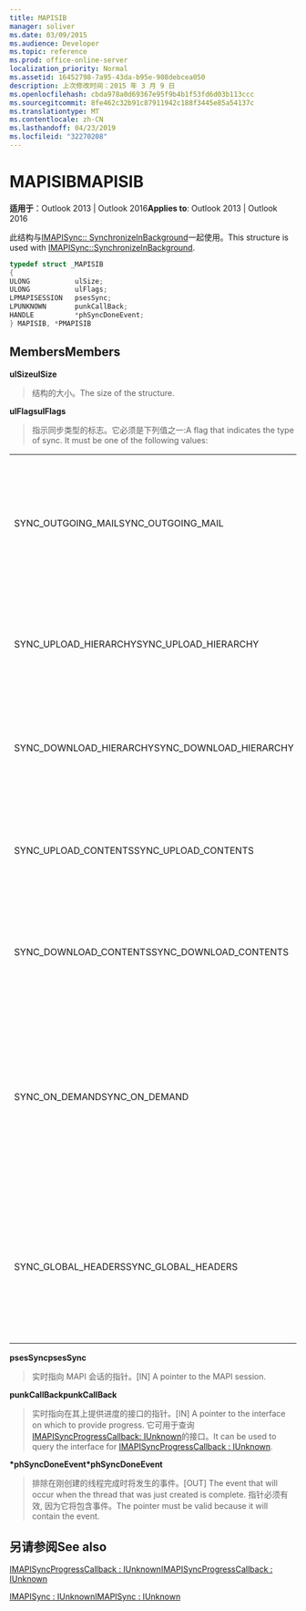 ```yaml
---
title: MAPISIB
manager: soliver
ms.date: 03/09/2015
ms.audience: Developer
ms.topic: reference
ms.prod: office-online-server
localization_priority: Normal
ms.assetid: 16452798-7a95-43da-b95e-908debcea050
description: 上次修改时间：2015 年 3 月 9 日
ms.openlocfilehash: cbda978a0d69367e95f9b4b1f53fd6d03b113ccc
ms.sourcegitcommit: 8fe462c32b91c87911942c188f3445e85a54137c
ms.translationtype: MT
ms.contentlocale: zh-CN
ms.lasthandoff: 04/23/2019
ms.locfileid: "32270208"
---
```

# <a name="mapisib"></a><span data-ttu-id="ce6b1-103">MAPISIB</span><span class="sxs-lookup"><span data-stu-id="ce6b1-103">MAPISIB</span></span>

  
  
<span data-ttu-id="ce6b1-104">**适用于**：Outlook 2013 | Outlook 2016</span><span class="sxs-lookup"><span data-stu-id="ce6b1-104">**Applies to**: Outlook 2013 | Outlook 2016</span></span> 
  
<span data-ttu-id="ce6b1-105">此结构与[IMAPISync:: SynchronizeInBackground](imapisyncsynchronizeinbackground.md)一起使用。</span><span class="sxs-lookup"><span data-stu-id="ce6b1-105">This structure is used with [IMAPISync::SynchronizeInBackground](imapisyncsynchronizeinbackground.md).</span></span>
  
```cpp
typedef struct _MAPISIB
{
ULONG           ulSize;                
ULONG           ulFlags;
LPMAPISESSION   psesSync;
LPUNKNOWN       punkCallBack;
HANDLE          *phSyncDoneEvent;    
} MAPISIB, *PMAPISIB
```

## <a name="members"></a><span data-ttu-id="ce6b1-106">Members</span><span class="sxs-lookup"><span data-stu-id="ce6b1-106">Members</span></span>

 <span data-ttu-id="ce6b1-107">**ulSize**</span><span class="sxs-lookup"><span data-stu-id="ce6b1-107">**ulSize**</span></span>
  
> <span data-ttu-id="ce6b1-108">结构的大小。</span><span class="sxs-lookup"><span data-stu-id="ce6b1-108">The size of the structure.</span></span>
    
 <span data-ttu-id="ce6b1-109">**ulFlags**</span><span class="sxs-lookup"><span data-stu-id="ce6b1-109">**ulFlags**</span></span>
  
> <span data-ttu-id="ce6b1-110">指示同步类型的标志。它必须是下列值之一:</span><span class="sxs-lookup"><span data-stu-id="ce6b1-110">A flag that indicates the type of sync. It must be one of the following values:</span></span>
    
||||
|:-----|:-----|:-----|
|<span data-ttu-id="ce6b1-111">SYNC_OUTGOING_MAIL</span><span class="sxs-lookup"><span data-stu-id="ce6b1-111">SYNC_OUTGOING_MAIL</span></span>  <br/> |<span data-ttu-id="ce6b1-112">0x00000200</span><span class="sxs-lookup"><span data-stu-id="ce6b1-112">0x00000200</span></span>  <br/> |<span data-ttu-id="ce6b1-113">将邮件发送到服务器 (当前未使用)。</span><span class="sxs-lookup"><span data-stu-id="ce6b1-113">Send the message to the server (not currently in use).</span></span>  <br/> |
|<span data-ttu-id="ce6b1-114">SYNC_UPLOAD_HIERARCHY</span><span class="sxs-lookup"><span data-stu-id="ce6b1-114">SYNC_UPLOAD_HIERARCHY</span></span>  <br/> |<span data-ttu-id="ce6b1-115">0x00000001</span><span class="sxs-lookup"><span data-stu-id="ce6b1-115">0x00000001</span></span>  <br/> |<span data-ttu-id="ce6b1-116">将层次结构更改推送到服务器。</span><span class="sxs-lookup"><span data-stu-id="ce6b1-116">Push hierarchy changes to the server.</span></span>  <br/> |
|<span data-ttu-id="ce6b1-117">SYNC_DOWNLOAD_HIERARCHY</span><span class="sxs-lookup"><span data-stu-id="ce6b1-117">SYNC_DOWNLOAD_HIERARCHY</span></span>  <br/> |<span data-ttu-id="ce6b1-118">0x00000002</span><span class="sxs-lookup"><span data-stu-id="ce6b1-118">0x00000002</span></span>  <br/> |<span data-ttu-id="ce6b1-119">从服务器中拉取层次结构更改。</span><span class="sxs-lookup"><span data-stu-id="ce6b1-119">Pull hierarchy changes from server.</span></span>  <br/> |
|<span data-ttu-id="ce6b1-120">SYNC_UPLOAD_CONTENTS</span><span class="sxs-lookup"><span data-stu-id="ce6b1-120">SYNC_UPLOAD_CONTENTS</span></span>  <br/> |<span data-ttu-id="ce6b1-121">0x00000040</span><span class="sxs-lookup"><span data-stu-id="ce6b1-121">0x00000040</span></span>  <br/> |<span data-ttu-id="ce6b1-122">将邮件更改推送到服务器。</span><span class="sxs-lookup"><span data-stu-id="ce6b1-122">Push message changes to server.</span></span>  <br/> |
|<span data-ttu-id="ce6b1-123">SYNC_DOWNLOAD_CONTENTS</span><span class="sxs-lookup"><span data-stu-id="ce6b1-123">SYNC_DOWNLOAD_CONTENTS</span></span>  <br/> |<span data-ttu-id="ce6b1-124">0x00000080</span><span class="sxs-lookup"><span data-stu-id="ce6b1-124">0x00000080</span></span>  <br/> |<span data-ttu-id="ce6b1-125">从服务器中提取邮件更改。</span><span class="sxs-lookup"><span data-stu-id="ce6b1-125">Pull message changes from server.</span></span>  <br/> |
|<span data-ttu-id="ce6b1-126">SYNC_ON_DEMAND</span><span class="sxs-lookup"><span data-stu-id="ce6b1-126">SYNC_ON_DEMAND</span></span>  <br/> |<span data-ttu-id="ce6b1-127">0x20000000</span><span class="sxs-lookup"><span data-stu-id="ce6b1-127">0x20000000</span></span>  <br/> |<span data-ttu-id="ce6b1-128">同步是由用户启动的, 并且应具有更高的优先级。</span><span class="sxs-lookup"><span data-stu-id="ce6b1-128">The sync was initiated by the user and should be a higher priority.</span></span>  <br/> |
|<span data-ttu-id="ce6b1-129">SYNC_GLOBAL_HEADERS</span><span class="sxs-lookup"><span data-stu-id="ce6b1-129">SYNC_GLOBAL_HEADERS</span></span>  <br/> |<span data-ttu-id="ce6b1-130">0x02000000</span><span class="sxs-lookup"><span data-stu-id="ce6b1-130">0x02000000</span></span>  <br/> |<span data-ttu-id="ce6b1-131">应仅同步标题, 而不应同步整个正文。</span><span class="sxs-lookup"><span data-stu-id="ce6b1-131">Should only sync headers and not full bodies.</span></span>  <br/> |
   
 <span data-ttu-id="ce6b1-132">**psesSync**</span><span class="sxs-lookup"><span data-stu-id="ce6b1-132">**psesSync**</span></span>
  
> <span data-ttu-id="ce6b1-133">实时指向 MAPI 会话的指针。</span><span class="sxs-lookup"><span data-stu-id="ce6b1-133">[IN] A pointer to the MAPI session.</span></span>
    
 <span data-ttu-id="ce6b1-134">**punkCallBack**</span><span class="sxs-lookup"><span data-stu-id="ce6b1-134">**punkCallBack**</span></span>
  
> <span data-ttu-id="ce6b1-135">实时指向在其上提供进度的接口的指针。</span><span class="sxs-lookup"><span data-stu-id="ce6b1-135">[IN] A pointer to the interface on which to provide progress.</span></span> <span data-ttu-id="ce6b1-136">它可用于查询[IMAPISyncProgressCallback: IUnknown](imapisyncprogresscallbackiunknown.md)的接口。</span><span class="sxs-lookup"><span data-stu-id="ce6b1-136">It can be used to query the interface for [IMAPISyncProgressCallback : IUnknown](imapisyncprogresscallbackiunknown.md).</span></span>
    
 <span data-ttu-id="ce6b1-137">**\*phSyncDoneEvent**</span><span class="sxs-lookup"><span data-stu-id="ce6b1-137">**\*phSyncDoneEvent**</span></span>
  
> <span data-ttu-id="ce6b1-138">排除在刚创建的线程完成时将发生的事件。</span><span class="sxs-lookup"><span data-stu-id="ce6b1-138">[OUT] The event that will occur when the thread that was just created is complete.</span></span> <span data-ttu-id="ce6b1-139">指针必须有效, 因为它将包含事件。</span><span class="sxs-lookup"><span data-stu-id="ce6b1-139">The pointer must be valid because it will contain the event.</span></span>
    
## <a name="see-also"></a><span data-ttu-id="ce6b1-140">另请参阅</span><span class="sxs-lookup"><span data-stu-id="ce6b1-140">See also</span></span>



[<span data-ttu-id="ce6b1-141">IMAPISyncProgressCallback : IUnknown</span><span class="sxs-lookup"><span data-stu-id="ce6b1-141">IMAPISyncProgressCallback : IUnknown</span></span>](imapisyncprogresscallbackiunknown.md)
  
[<span data-ttu-id="ce6b1-142">IMAPISync : IUnknown</span><span class="sxs-lookup"><span data-stu-id="ce6b1-142">IMAPISync : IUnknown</span></span>](imapisynciunknown.md)

